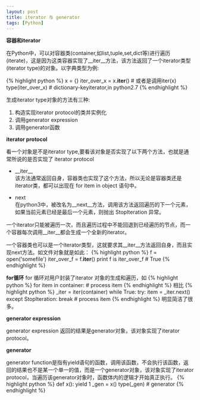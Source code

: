 ```yaml
---
layout: post
title: iterator 与 generator
tags: [Python]
---
```

**容器和iterator**

在Python中，可以对容器类(container,如list,tuple,set,dict等)进行遍历(iterate)，这是因为这类容器实现了\_\_iter\_\_方法，该方法返回了一个iterator类型(iterator type)的对象。以字典类型为例:

{% highlight python %}
x = {}
iter_over_x = x.__iter__() # 或者是调用iter(x)
type(iter_over_x)  # dictionary-keyiterator,in python2.7
{% endhighlight %}

生成iterator type对象的方法有三种: 

1.  构造实现iterator protocol的类并实例化
2.  调用generator expression
3.  调用generator函数


**iterator protocol**

看一个对象是不是iterator type,要看该对象是否实现了以下两个方法，也就是通常所说的是否实现了 iterator protocol

+   \_\_iter\_\_   
该方法通常返回自身，容器类也实现了这个方法，所以无论是容器类还是iterator类，都可以出现在 for item in object 语句中。

+   next   
在python3中，被改名为\_\_next\_\_方法，调用该方法返回遍历的下一个元素，如果当前元素已经是最后一个元素，则抛出 StopIteration 异常。

一个iterator只能被遍历一次，而且遍历过程中不能回退到已经遍历的节点，而一个容器每次调用\_\_iter\_\_都会生成一个全新的iterator。

一个容器类也可以是一个iterator类型，这就要求其\_\_iter\_\_方法返回自身，而且实现next方法。如文件对象就是如此：
{% highlight python %}
f = open('somefile')
iter_over_f = f.__iter__()
print f is iter_over_f  # True
{% endhighlight %}

**for循环** 
for 循环对用户封装了iterator 对象的生成和遍历，如
{% highlight python %}
for item in container:
    # process item
{% endhighlight %}
相比
{% highlight python %}
_iter = iter(container)
while True:
    try:
        item = _iter.next()
    except StopIteration:
        break
    # process item
{% endhighlight %}
明显简洁了很多。

**generator expression**  

generator expression 返回的结果是generator对象，该对象实现了iterator protocol。

**generator**

generator
function是指有yield语句的函数，调用该函数，不会执行该函数，返回的结果也不是某一个单一的值，而是一个generator对象，该对象实现了iterator protocol，当遍历该generator对象时，函数体内的逻辑才开始真正执行。
{% highlight python %}
def x():
    yield 1
_gen = x()
type(_gen) # generator
{% endhighlight %}
